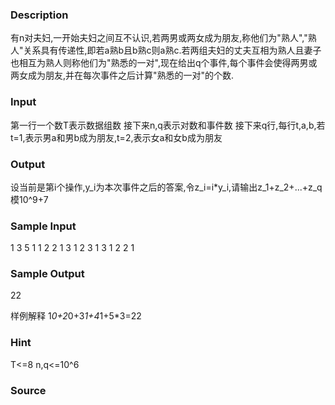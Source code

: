 
### Description

有n对夫妇,一开始夫妇之间互不认识,若两男或两女成为朋友,称他们为"熟人","熟人"关系具有传递性,即若a熟b且b熟c则a熟c.若两组夫妇的丈夫互相为熟人且妻子也相互为熟人则称他们为"熟悉的一对",现在给出q个事件,每个事件会使得两男或两女成为朋友,并在每次事件之后计算"熟悉的一对"的个数.




### Input

第一行一个数T表示数据组数
接下来n,q表示对数和事件数
接下来q行,每行t,a,b,若t=1,表示男a和男b成为朋友,t=2,表示女a和女b成为朋友





### Output

设当前是第i个操作,y_i为本次事件之后的答案,令z_i=i*y_i,请输出z_1+z_2+...+z_q模10^9+7





### Sample Input
1
3 5
1 1 2
2 1 3
1 2 3
1 3 1
2 2 1
### Sample Output
22

样例解释
1*0+2*0+3*1+4*1+5*3=22



### Hint

T<=8
n,q<=10^6



### Source
